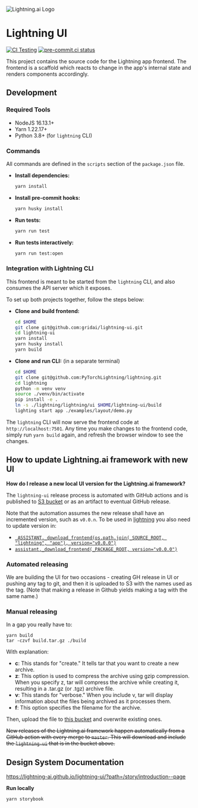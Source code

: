 ![Lightning.ai Logo](https://github.com/gridai/lightning-ui/blob/master/src/resources/images/lightning-logo-with-text.svg "Lightning.ai")

# Lightning UI

[![CI Testing](https://github.com/gridai/lightning-ui/actions/workflows/ci-testing.yaml/badge.svg?branch=master)](https://github.com/gridai/lightning-ui/actions/workflows/ci-testing.yaml)
[![pre-commit.ci status](https://results.pre-commit.ci/badge/github/Lightning-AI/lightning-ui/master.svg)](https://results.pre-commit.ci/latest/github/Lightning-AI/lightning-ui/master)

This project contains the source code for the Lightning app frontend. The frontend is a scaffold which reacts to change
in the app's internal state and renders components accordingly.

## Development

### Required Tools

- NodeJS 16.13.1+
- Yarn 1.22.17+
- Python 3.8+ (for `lightning` CLI)

### Commands

All commands are defined in the `scripts` section of the `package.json` file.

- **Install dependencies:**
  ```bash
  yarn install
  ```
- **Install pre-commit hooks:**
  ```bash
  yarn husky install
  ```
- **Run tests:**
  ```bash
  yarn run test
  ```
- **Run tests interactively:**
  ```bash
  yarn run test:open
  ```

### Integration with Lightning CLI

This frontend is meant to be started from the `lightning` CLI, and also consumes the API server which it exposes.

To set up both projects together, follow the steps below:

- **Clone and build frontend:**
  ```bash
  cd $HOME
  git clone git@github.com:gridai/lightning-ui.git
  cd lightning-ui
  yarn install
  yarn husky install
  yarn build
  ```
- **Clone and run CLI:** (in a separate terminal)
  ```bash
  cd $HOME
  git clone git@github.com:PyTorchLightning/lightning.git
  cd lightning
  python -m venv venv
  source ./venv/bin/activate
  pip install -e .
  ln -s ./lightning/lightning/ui $HOME/lightning-ui/build
  lighting start app ./examples/layout/demo.py
  ```

The `lightning` CLI will now serve the frontend code at `http://localhost:7501`. Any time you make changes to the
frontend code, simply run `yarn build` again, and refresh the browser window to see the changes.

## How to update Lightning.ai framework with new UI

**How do I release a new local UI version for the Lightning.ai framework?**

The `lightning-ui` release process is automated with GitHub actions and is published to
[S3 bucket](s3:/lightning-packages/ui/) or as an artifact to eventual GitHub release.

Note that the automation assumes the new release shall have an incremented version, such as `v0.0.n`.
To be used in [lightning](https://github.com/Lightning-AI/lightning) you also need to update version in:
- [`_ASSISTANT._download_frontend(os.path.join(_SOURCE_ROOT, "lightning", "app"), version="v0.0.0")`](https://github.com/Lightning-AI/lightning/blob/master/src/lightning/__setup__.py#L82)
- [`assistant._download_frontend(_PACKAGE_ROOT, version="v0.0.0")`](https://github.com/Lightning-AI/lightning/blob/master/src/lightning_app/__setup__.py#L59)

### Automated releasing

We are building the UI for two occasions - creating GH release in UI or pushing any tag to git, and then it is uploaded
to S3 with the names used as the tag. (Note that making a release in Github yields making a tag with the same name.)

### Manual releasing

In a gap you really have to:

```shell
yarn build
tar -czvf build.tar.gz ./build
```

With explanation:

- **c**: This stands for "create." It tells tar that you want to create a new archive.
- **z**: This option is used to compress the archive using gzip compression. When you specify z, tar will compress the
  archive while creating it, resulting in a .tar.gz (or .tgz) archive file.
- **v**: This stands for "verbose." When you include v, tar will display information about the files being archived as
  it processes them.
- **f**: This option specifies the filename for the archive.

Then, upload the file to
[this bucket](https://console.cloud.google.com/storage/browser/grid-packages/lightning-ui/v0.0.0;tab=objects?pli=1&prefix=&forceOnObjectsSortingFiltering=false)
and overwrite existing ones.

~~New releases of the Lightning.ai framework happen automatically from a GitHub action with every merge to `master`.
This will download and include the `lightning-ui` that is in the bucket above.~~

## Design System Documentation

https://lightning-ai.github.io/lightning-ui/?path=/story/introduction--page

**Run locally**

```shell
yarn storybook
```

